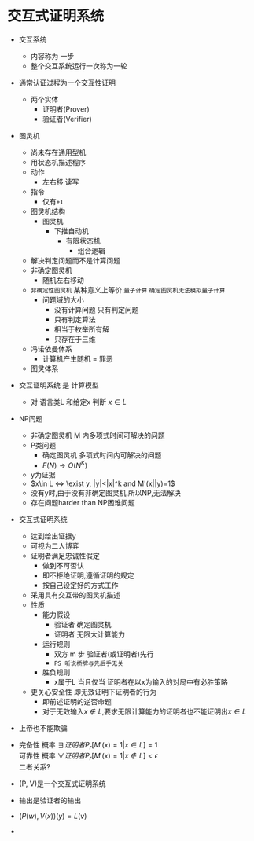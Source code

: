 # 交互式证明系统

- 交互系统
  - 内容称为 一步
  - 整个交互系统运行一次称为一轮
- 通常认证过程为一个交互性证明
  - 两个实体
    - 证明者(Prover)
    - 验证者(Verifier)

- 图灵机
  - 尚未存在通用型机
  - 用状态机描述程序
  - 动作
    - 左右移 读写
  - 指令
    - 仅有`+1`
  - 图灵机结构
    - 图灵机
      - 下推自动机
        - 有限状态机
          - 组合逻辑
  - 解决判定问题而不是计算问题
  - 非确定图灵机
    - 随机左右移动
  - `非确定性图灵机` 某种意义上等价 `量子计算` `确定图灵机无法模拟量子计算`
    - 问题域的大小
      - 没有计算问题 只有判定问题
      - 只有判定算法
      - 相当于枚举所有解
      - 只存在于三维
  - 冯诺依曼体系
    - 计算机产生随机 = 罪恶
  - 图灵体系


- 交互证明系统 是 计算模型
  - 对 语言类L 和给定x 判断 $x\in L$

- NP问题
  - 非确定图灵机 M 内多项式时间可解决的问题
  - P类问题
    - 确定图灵机 多项式时间内可解决的问题
    - $F(N) → O(N^K)$
  - y为证据
  - $x\in L ⇔ \exist y, |y|<|x|^k and M'(x||y)=1$
  - 没有y时,由于没有非确定图灵机,所以NP,无法解决
  - 存在问题harder than NP困难问题

- 交互式证明系统
  - 达到给出证据y
  - 可视为二人博弈
  - 证明者满足忠诚性假定
    - 做到不可否认
    - 即不拒绝证明,遵循证明的规定
    - 按自己设定好的方式工作
  - 采用具有交互带的图灵机描述
  - 性质
    - 能力假设
      - 验证者 确定图灵机
      - 证明者 无限大计算能力
    - 运行规则
      - 双方 m 步 验证者(或证明者)先行
      - `PS 听说桥牌与先后手无关`
    - 胜负规则
      - x属于L 当且仅当 证明者在以x为输入的对局中有必胜策略
  - 更关心安全性 即无效证明下证明者的行为
    - 即前述证明的逆否命题
    - 对于无效输入$x \notin L$,要求无限计算能力的证明者也不能证明出$x\in L$

- 上帝也不能欺骗

- 完备性 概率 $∃证明者 P_r[M'(x)=1|x\in L] = 1$<br>
  可靠性 概率 $∀证明者 P_r[M'(x)=1|x\notin L] < \epsilon$<br>
  二者关系?
- (P, V)是一个交互式证明系统
- 输出是验证者的输出
- $(P(w), V(x))(y) = L(v)$
-               